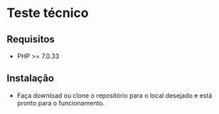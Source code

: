 # Teste técnico

## Requisitos

  - PHP >= 7.0.33

## Instalação
 - Faça download ou clone o repositório para o local desejado e está pronto para o funcionamento.
